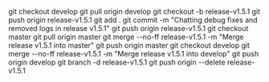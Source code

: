 git checkout develop
git pull origin develop
git checkout -b release-v1.5.1
git push origin release-v1.5.1
git add .
git commit -m "Chatting debug fixes and removed logs in release v1.5.1"
git push origin release-v1.5.1
git checkout master
git pull origin master
git merge --no-ff release-v1.5.1 -m "Merge release v1.5.1 into master"
git push origin master
git checkout develop
git merge --no-ff release-v1.5.1 -m "Merge release v1.5.1 into develop"
git push origin develop
git branch -d release-v1.5.1
git push origin --delete release-v1.5.1
